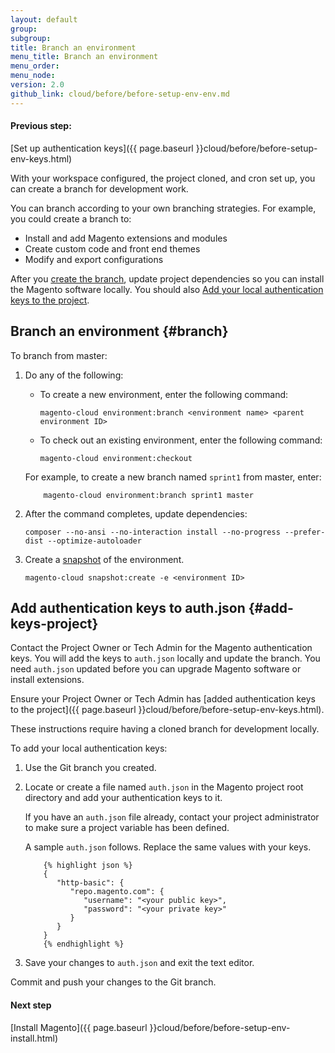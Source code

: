 ```yaml
---
layout: default
group:
subgroup:
title: Branch an environment
menu_title: Branch an environment
menu_order:
menu_node:
version: 2.0
github_link: cloud/before/before-setup-env-env.md
---
```


#### Previous step:
[Set up authentication keys]({{ page.baseurl }}cloud/before/before-setup-env-keys.html)

With your workspace configured, the project cloned, and cron set up, you can create a branch for development work.

You can branch according to your own branching strategies. For example, you could create a branch to:

* Install and add Magento extensions and modules
* Create custom code and front end themes
* Modify and export configurations

After you [create the branch](#branch), update project dependencies so you can install the Magento software locally. You should also [Add your local authentication keys to the project](#add-keys-project).

## Branch an environment {#branch}
To branch from master:

1.	Do any of the following:

	*   To create a new environment, enter the following command:

			magento-cloud environment:branch <environment name> <parent environment ID>
	*   To check out an existing environment, enter the following command:

			magento-cloud environment:checkout

	For example, to create a new branch named `sprint1` from master, enter:

			magento-cloud environment:branch sprint1 master

2.	After the command completes, update dependencies:

		composer --no-ansi --no-interaction install --no-progress --prefer-dist --optimize-autoloader
3.  Create a [snapshot]({{page.baseurl}}cloud/project/project-webint-snap.html) of the environment.

		magento-cloud snapshot:create -e <environment ID>

## Add authentication keys to auth.json {#add-keys-project}
Contact the Project Owner or Tech Admin for the Magento authentication keys. You will add the keys to `auth.json` locally and update the branch. You need `auth.json` updated before you can upgrade Magento software or install extensions.

<div class="bs-callout bs-callout-warning" markdown="1">
Ensure your Project Owner or Tech Admin has [added authentication keys to the project]({{ page.baseurl }}cloud/before/before-setup-env-keys.html).
</div>

These instructions require having a cloned branch for development locally.

To add your local authentication keys:

1.	Use the Git branch you created.

2.	Locate or create a file named `auth.json` in the Magento project root directory and add your authentication keys to it.

	If you have an `auth.json` file already, contact your project administrator to make sure a project variable has been defined.

	A sample `auth.json` follows. Replace the same values with your keys.

			{% highlight json %}
			{
			   "http-basic": {
			      "repo.magento.com": {
			         "username": "<your public key>",
			         "password": "<your private key>"
			      }
			   }
			}
			{% endhighlight %}
3.	Save your changes to `auth.json` and exit the text editor.

Commit and push your changes to the Git branch.

#### Next step
[Install Magento]({{ page.baseurl }}cloud/before/before-setup-env-install.html)
